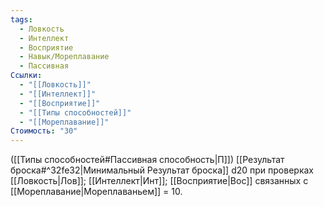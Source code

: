 ```yaml
---
tags:
  - Ловкость
  - Интеллект
  - Восприятие
  - Навык/Мореплавание
  - Пассивная
Ссылки:
  - "[[Ловкость]]"
  - "[[Интеллект]]"
  - "[[Восприятие]]"
  - "[[Типы способностей]]"
  - "[[Мореплавание]]"
Стоимость: "30"
---
```

([[Типы способностей#Пассивная способность|П]]) [[Результат броска#^32fe32|Минимальный Результат броска]] d20 при проверках [[Ловкость|Лов]]; [[Интеллект|Инт]]; [[Восприятие|Вос]]  связанных с [[Мореплавание|Мореплаваньем]] = 10.